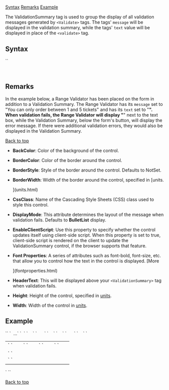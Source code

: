 # <ValidationSummary>

<a name="top"></a>

[Syntax](#syntax) [Remarks](#remarks) [Example](#example)

The ValidationSummary tag is used to group the display of all validation messages generated by `<Validate>` tags. The tags' `message` will be displayed in the validation summary, while the tags' `text` value will be displayed in place of the `<validate>` tag.

<a name="syntax"></a>

## Syntax

<div>`<ValidationSummary``  
    BackColor="_color name_|#dddddd"  
    BorderColor="_color name_|#dddddd"  
    BorderStyle="**NotSet**|None|Dotted|Dashed|Solid|Double|Groove|Ridge|Inset|Outset"  
    BorderWidth="_size_"  
    CssClass="_string_"  
    DisplayMode="List|**BulletList**|SingleParagraph"  
    EnableClientScript="**True**|False"  
    Font-Bold="True|**False**"  
    Font-Italic="True|**False**"  
    Font-Names="_string_"  
    Font-Overline="True|**False**"  
    Font-Size="_string_|Smaller|Larger|XX-Small|X-Small|Small|Medium|Large|X-Large|XX-Large"  
    Font-Strikeout="True|**False**"  
    Font-Underline="True|**False**"  
    ForeColor="_color name_|#dddddd"  
    HeaderText="_string_"  
    Height="_size_"  
    Width="_size_" />`</div>

 <a name="remarks"></a>

## Remarks

In the example below, a Range Validator has been placed on the form in addition to a Validation Summary. The Range Validator has its `message` set to "You can only order between 1 and 5 tickets" and has its `text` set to "**". When validation fails, the Range Validator will display "**" next to the text box, while the Validation Summary, below the form's button, will display the error message. If there were additional validation errors, they would also be displayed in the Validation Summary.

[Back to top](#top)<a name="example"></a>

*   **BackColor**: Color of the background of the control.  

*   **BorderColor**: Color of the border around the control.  

*   **BorderStyle**: Style of the border around the control. Defaults to NotSet.  

*   **BorderWidth**: Width of the border around the control, specified in [units.  

    ](units.html)
*   **CssClass**: Name of the Cascading Style Sheets (CSS) class used to style this control.  

*   **DisplayMode**: This attribute determines the layout of the message when validation fails. Defaults to **BulletList** display.  

*   **EnableClientScript**: Use this property to specify whether the <span style="font-family: monospace;"><ValidationSummary></span> control updates itself using client-side script. When this property is set to true, client-side script is rendered on the client to update the ValidationSummary control, if the browser supports that feature.  

*   **Font Properties**: A series of attributes such as font-bold, font-size, etc. that allow you to control how the text in the control is displayed. [More  

    ](fontproperties.html)
*   **HeaderText**: This will be displayed above your `<ValidationSummary>` tag when validation fails.  

*   **Height**: Height of the control, specified in [units](units.html).  

*   **Width**: Width of the control in [units](units.html).  

## Example

<div xmlns="">`<AddForm>`  
`  ...`  
`  <table>`  
`    <tr>`  
`      <td>`  
`        <Label For="txtQuantity" Text="Number of Tickets" />`  
`        <Textbox Id="txtQuantity" DataField="Quantity" DataType="int32" />`  
`        <Validate Type="range" Target="txtQuantity" MinimumValue="1" MaximumValue="5" Message="You can only order between 1 and 5 tickets" Type="Integer" Text="**" />`  
`      </td>`  
`    </tr>`  
`    <tr>`  
`      <td colspan="2">`  
`        <AddButton Text="Place Order" />&nbsp;<CancelVutton Text="Cancel" /><br />  
<span style="color: #ff0000;"><ValidationSummary DisplayMode="BulletList" CssClass="NormalRed" HeaderText="Errors:" /></span>`  
`      </td>`  
`    </tr>`  
`  </table>`  
`</AddForm>`</div>

[Back to top](#top)